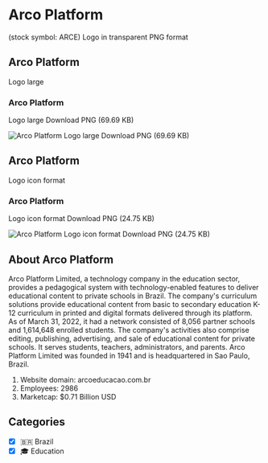 # Arco Platform
 (stock symbol: ARCE) Logo in transparent PNG format

## Arco Platform
 Logo large

### Arco Platform
 Logo large Download PNG (69.69 KB)

![Arco Platform
 Logo large Download PNG (69.69 KB)](/img/orig/ARCE_BIG-78923d29.png)

## Arco Platform
 Logo icon format

### Arco Platform
 Logo icon format Download PNG (24.75 KB)

![Arco Platform
 Logo icon format Download PNG (24.75 KB)](/img/orig/ARCE-59f64a2d.png)

## About Arco Platform


Arco Platform Limited, a technology company in the education sector, provides a pedagogical system with technology-enabled features to deliver educational content to private schools in Brazil. The company's curriculum solutions provide educational content from basic to secondary education K-12 curriculum in printed and digital formats delivered through its platform. As of March 31, 2022, it had a network consisted of 8,056 partner schools and 1,614,648 enrolled students. The company's activities also comprise editing, publishing, advertising, and sale of educational content for private schools. It serves students, teachers, administrators, and parents. Arco Platform Limited was founded in 1941 and is headquartered in Sao Paulo, Brazil.

1. Website domain: arcoeducacao.com.br
2. Employees: 2986
3. Marketcap: $0.71 Billion USD


## Categories
- [x] 🇧🇷 Brazil
- [x] 🎓 Education
